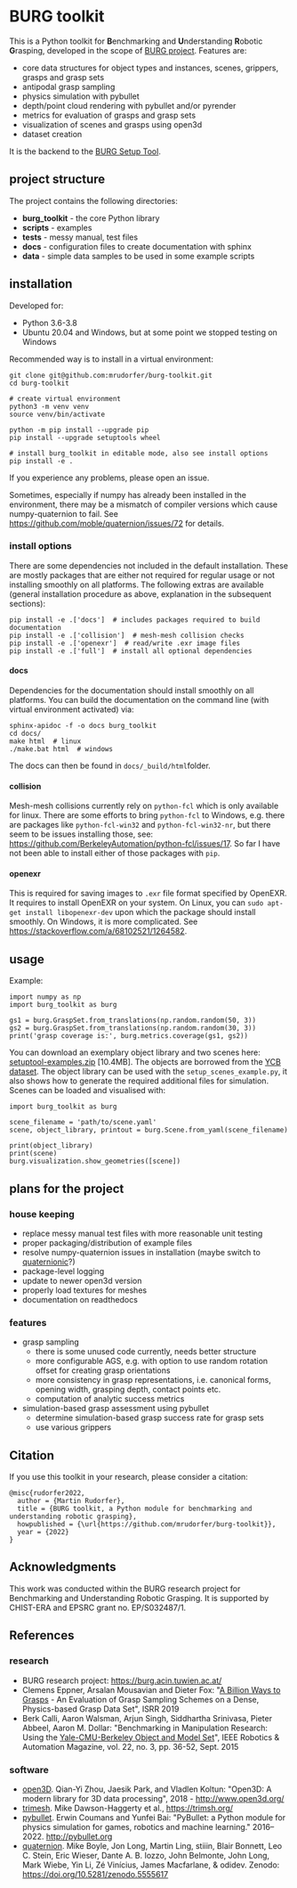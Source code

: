 # BURG toolkit

This is a Python toolkit for **B**enchmarking and **U**nderstanding **R**obotic **G**rasping, developed 
in the scope of [BURG project](#references). Features are:
- core data structures for object types and instances, scenes, grippers, grasps and grasp sets
- antipodal grasp sampling
- physics simulation with pybullet
- depth/point cloud rendering with pybullet and/or pyrender
- metrics for evaluation of grasps and grasp sets
- visualization of scenes and grasps using open3d
- dataset creation

It is the backend to the [BURG Setup Tool](https://github.com/markus-suchi/burg-toolkit-gui).

## project structure

The project contains the following directories:
- **burg_toolkit** - the core Python library
- **scripts** - examples
- **tests** - messy manual, test files
- **docs** - configuration files to create documentation with sphinx
- **data** - simple data samples to be used in some example scripts

## installation

Developed for:
- Python 3.6-3.8
- Ubuntu 20.04 and Windows, but at some point we stopped testing on Windows

Recommended way is to install in a virtual environment:

```
git clone git@github.com:mrudorfer/burg-toolkit.git
cd burg-toolkit

# create virtual environment
python3 -m venv venv
source venv/bin/activate

python -m pip install --upgrade pip
pip install --upgrade setuptools wheel

# install burg_toolkit in editable mode, also see install options
pip install -e .
```
If you experience any problems, please open an issue.

Sometimes, especially if numpy has already been installed in the environment, there may be a mismatch of compiler versions which cause numpy-quaternion to fail. See https://github.com/moble/quaternion/issues/72 for details.

### install options

There are some dependencies not included in the default installation.
These are mostly packages that are either not required for regular usage or not installing smoothly on all platforms.
The following extras are available (general installation procedure as above, explanation in the subsequent sections):
```
pip install -e .['docs']  # includes packages required to build documentation
pip install -e .['collision']  # mesh-mesh collision checks
pip install -e .['openexr']  # read/write .exr image files
pip install -e .['full']  # install all optional dependencies
```

#### docs

Dependencies for the documentation should install smoothly on all platforms.
You can build the documentation on the command line (with virtual environment activated) via:

```
sphinx-apidoc -f -o docs burg_toolkit
cd docs/
make html  # linux
./make.bat html  # windows
```

The docs can then be found in `docs/_build/html`folder.


#### collision

Mesh-mesh collisions currently rely on `python-fcl` which is only available for linux.
There are some efforts to bring `python-fcl` to Windows, e.g. there are packages like
`python-fcl-win32` and `python-fcl-win32-nr`, but there seem to be issues installing those, see:
 https://github.com/BerkeleyAutomation/python-fcl/issues/17.
So far I have not been able to install either of those packages with `pip`.

#### openexr

This is required for saving images to `.exr` file format specified by OpenEXR.
It requires to install OpenEXR on your system.
On Linux, you can `sudo apt-get install libopenexr-dev` upon which the package should install smoothly.
On Windows, it is more complicated.
See https://stackoverflow.com/a/68102521/1264582.

## usage

Example:

```
import numpy as np
import burg_toolkit as burg

gs1 = burg.GraspSet.from_translations(np.random.random(50, 3))
gs2 = burg.GraspSet.from_translations(np.random.random(30, 3))
print('grasp coverage is:', burg.metrics.coverage(gs1, gs2))
```

You can download an exemplary object library and two scenes here: [setuptool-examples.zip](https://drive.google.com/file/d/17CqIyr3KndNl3fT2dXhQrDfgaNAT0mxz/view?usp=drivesdk) [10.4MB].
The objects are borrowed from the [YCB dataset](#references).
The object library can be used with the `setup_scenes_example.py`, it also shows how to generate the required additional files for simulation.
Scenes can be loaded and visualised with:

```
import burg_toolkit as burg

scene_filename = 'path/to/scene.yaml'
scene, object_library, printout = burg.Scene.from_yaml(scene_filename)

print(object_library)
print(scene)
burg.visualization.show_geometries([scene])
```


## plans for the project

### house keeping

- replace messy manual test files with more reasonable unit testing
- proper packaging/distribution of example files
- resolve numpy-quaternion issues in installation (maybe switch to [quaternionic](https://github.com/moble/quaternionic)?)
- package-level logging
- update to newer open3d version
- properly load textures for meshes
- documentation on readthedocs

### features
- grasp sampling
    - there is some unused code currently, needs better structure
    - more configurable AGS, e.g. with option to use random rotation offset for creating grasp orientations
    - more consistency in grasp representations, i.e. canonical forms, opening width, grasping depth, contact points etc.
    - computation of analytic success metrics
- simulation-based grasp assessment using pybullet
    - determine simulation-based grasp success rate for grasp sets
    - use various grippers
    
## Citation

If you use this toolkit in your research, please consider a citation:

```
@misc{rudorfer2022,
  author = {Martin Rudorfer},
  title = {BURG toolkit, a Python module for benchmarking and understanding robotic grasping},
  howpublished = {\url{https://github.com/mrudorfer/burg-toolkit}},
  year = {2022}
}
```

## Acknowledgments

This work was conducted within the BURG research project for Benchmarking and Understanding Robotic Grasping. 
It is supported by CHIST-ERA and EPSRC grant no. EP/S032487/1.

## References

### research

- BURG research project: https://burg.acin.tuwien.ac.at/
- Clemens Eppner, Arsalan Mousavian and Dieter Fox: "[A Billion Ways to Grasps](https://sites.google.com/view/abillionwaystograsp) - An Evaluation of Grasp Sampling Schemes on a Dense, Physics-based Grasp Data Set", ISRR 2019
- Berk Calli, Aaron Walsman, Arjun Singh, Siddhartha Srinivasa, Pieter Abbeel, Aaron M. Dollar: "Benchmarking in Manipulation Research: Using the [Yale-CMU-Berkeley Object and Model Set](http://ycb-benchmarks.s3-website-us-east-1.amazonaws.com/)", IEEE Robotics & Automation Magazine, vol. 22, no. 3, pp. 36-52, Sept. 2015

### software

- [open3D](https://github.com/isl-org/Open3D). Qian-Yi Zhou, Jaesik Park, and Vladlen Koltun: "Open3D: A modern library for 3D data processing", 2018 - http://www.open3d.org/
- [trimesh](https://github.com/mikedh/trimesh). Mike Dawson-Haggerty et al., https://trimsh.org/
- [pybullet](https://github.com/bulletphysics/bullet3). Erwin Coumans and Yunfei Bai: "PyBullet: a Python module for physics simulation for games, robotics and machine learning." 2016–2022. http://pybullet.org
- [quaternion](https://github.com/moble/quaternion). Mike Boyle, Jon Long, Martin Ling, stiiin, Blair Bonnett, Leo C. Stein, Eric Wieser, Dante A. B. Iozzo, John Belmonte, John Long, Mark Wiebe, Yin Li, Zé Vinícius, James Macfarlane, & odidev. Zenodo: https://doi.org/10.5281/zenodo.5555617
